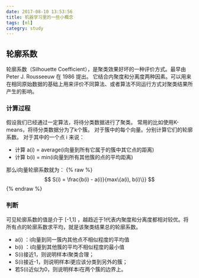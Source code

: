 ```yaml
---
date: 2017-08-10 13:53:56
title: 机器学习里的一些小概念
tags: [ml]
categry: study
---
```


## 轮廓系数
轮廓系数（Silhouette Coefficient），是聚类效果好坏的一种评价方式。最早由 Peter J. Rousseeuw 在 1986 提出。
它结合内聚度和分离度两种因素。可以用来在相同原始数据的基础上用来评价不同算法、或者算法不同运行方式对聚类结果所产生的影响。
### 计算过程
假设我们已经通过一定算法，将待分类数据进行了聚类。
常用的比如使用K-means，将待分类数据分为了k个簇。
对于簇中的每个向量。分别计算它们的轮廓系数。
对于其中的一个点 i 来说：
* 计算 a(i) = average(i向量到所有它属于的簇中其它点的距离)
* 计算 b(i) = min(i向量到所有其他簇的点的平均距离)

那么i向量轮廓系数就为：
{% raw %}
$$ S(i) = \frac{b(i) - a(i)}{max\{a(i), b(i)\}} $$
{% endraw %}

### 判断
可见轮廓系数的值是介于 [-1,1] ，越趋近于1代表内聚度和分离度都相对较优。将所有点的轮廓系数求平均，就是该聚类结果总的轮廓系数。
* a(i) ：i向量到同一簇内其他点不相似程度的平均值
* b(i) ：i向量到其他簇的平均不相似程度的最小值
* S(i)接近1，则说明样本i聚类合理；
* S(i)接近-1，则说明样本i更应该分类到另外的簇；
* 若S(i)近似为0，则说明样本i在两个簇的边界上。